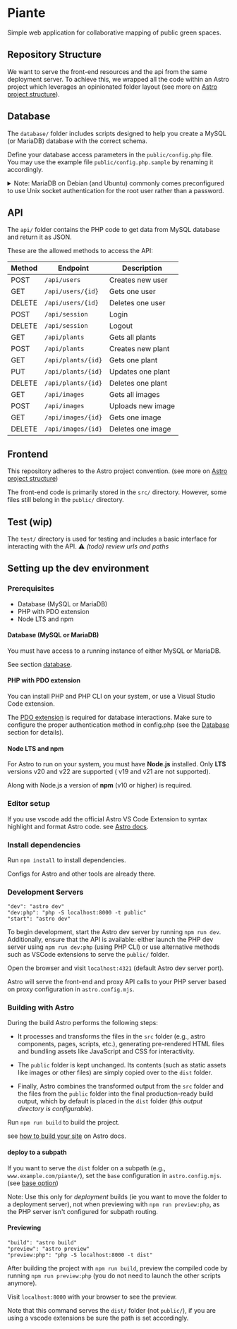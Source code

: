 # Piante

Simple web application for collaborative mapping of public green spaces.

## Repository Structure

We want to serve the front-end resources and the api from the same deployment server.
To achieve this, we wrapped all the code within an Astro project which leverages
an opinionated folder layout (see more on [Astro project structure](https://docs.astro.build/en/basics/project-structure/)).

## Database

The `database/` folder includes scripts designed to help you create a MySQL
(or MariaDB) database with the correct schema.

Define your database access parameters in the `public/config.php` file.  
You may use the example file `public/config.php.sample` by renaming it accordingly.

<details>

<summary> Note: MariaDB on Debian (and Ubuntu) commonly comes preconfigured to
use Unix socket authentication for the root user rather than a password. </summary>

Socket (or Unix socket) authentication works by matching the system (OS) username
with the database username. In a typical default MariaDB installation on Debian,
the root database account is configured to login with the authentication plugin
(often called auth_socket or unix_socket) that validates the Linux/Unix username
against the MariaDB account.

Socket authentication checks your operating system user, if you want to login
as _root@locahost_ (the MariaDB root user), you must either be the system’s root
user or use sudo. For example:

```bash
sudo mysql
```

If you want to set up additional MariaDB user accounts to use socket
authentication, you can do so with a command like:

```sql
CREATE USER 'alice'@'localhost' IDENTIFIED VIA unix_socket;
```

For alice to use this authentication, you should ensure that her Unix username
is also alice. Then she can connect by simply typing:
_(If not logged in as the expected user, you may have to use sudo or switch to that user.)_

```bash
mysql -u alice
```

See [MariaDB docs](https://mariadb.com/kb/en/authentication-plugin-unix-socket/)
for in depth instructions.

See how to **[switch to Password-based Authentication](https://mariadb.com/kb/en/authentication-plugin-unix-socket/#switching-to-password-based-authentication)**

</details>

## API

The `api/` folder contains the PHP code to get data from MySQL database and return it as JSON.

These are the allowed methods to access the API:

| Method | Endpoint           | Description       |
| ------ | ------------------ | ----------------- |
| POST   | `/api/users`       | Creates new user  |
| GET    | `/api/users/{id}`  | Gets one user     |
| DELETE | `/api/users/{id}`  | Deletes one user  |
| POST   | `/api/session`     | Login             |
| DELETE | `/api/session`     | Logout            |
| GET    | `/api/plants`      | Gets all plants   |
| POST   | `/api/plants`      | Creates new plant |
| GET    | `/api/plants/{id}` | Gets one plant    |
| PUT    | `/api/plants/{id}` | Updates one plant |
| DELETE | `/api/plants/{id}` | Deletes one plant |
| GET    | `/api/images`      | Gets all images   |
| POST   | `/api/images`      | Uploads new image |
| GET    | `/api/images/{id}` | Gets one image    |
| DELETE | `/api/images/{id}` | Deletes one image |

## Frontend

This repository adheres to the Astro project convention.
(see more on [Astro project structure](https://docs.astro.build/en/basics/project-structure/))

The front-end code is primarily stored in the `src/` directory. However, some
files still belong in the `public/` directory.

## Test (wip)

The `test/` directory is used for testing and includes a basic interface for
interacting with the API. ⚠ _(todo) review urls and paths_

## Setting up the dev environment

### Prerequisites

- Database (MySQL or MariaDB)
- PHP with PDO extension
- Node LTS and npm

#### Database (MySQL or MariaDB)

You must have access to a running instance of either MySQL or MariaDB.

See section [database](#database).

#### PHP with PDO extension

You can install PHP and PHP CLI on your system, or use a Visual Studio Code
extension.

The [PDO extension](https://www.php.net/manual/en/book.pdo.php) is required for
database interactions. Make sure to configure the proper authentication method
in config.php (see the [Database](#database) section for details).

#### Node LTS and npm

For Astro to run on your system, you must have **Node.js** installed. Only **LTS**
versions v20 and v22 are supported ( v19 and v21 are not supported).

Along with Node.js a version of **npm** (v10 or higher) is required.

### Editor setup

If you use vscode add the official Astro VS Code Extension to syntax highlight
and format Astro code. see [Astro docs](https://docs.astro.build/en/editor-setup/).

### Install dependencies

Run `npm install` to install dependencies.

Configs for Astro and other tools are already there.

### Development Servers

```text
"dev": "astro dev"
"dev:php": "php -S localhost:8000 -t public"
"start": "astro dev"
```

To begin development, start the Astro dev server by running `npm run dev`.
Additionally, ensure that the API is available: either launch the PHP dev server
using `npm run dev:php` (using PHP CLI) or use alternative methods such as VSCode
extensions to serve the `public/` folder.

Open the browser and visit `localhost:4321` (default Astro dev server port).

Astro will serve the front-end and proxy API calls to your PHP server based on
proxy configuration in `astro.config.mjs`.

### Building with Astro

During the build Astro performs the following steps:

- It processes and transforms the files in the `src` folder (e.g., astro components,
  pages, scripts, etc.), generating pre-rendered HTML files and bundling assets
  like JavaScript and CSS for interactivity.

- The `public` folder is kept unchanged. Its contents (such as static assets
  like images or other files) are simply copied over to the `dist` folder.

- Finally, Astro combines the transformed output from the `src` folder and the
  files from the `public` folder into the final production-ready build output,
  which by default is placed in the `dist` folder (_this output directory is configurable_).

Run `npm run build` to build the project.

see [how to build your site](https://docs.astro.build/en/develop-and-build/#build-and-preview-your-site) on Astro docs.

#### **deploy to a subpath**

If you want to serve the `dist` folder on a subpath (e.g., `www.example.com/piante/`),
set the `base` configuration in `astro.config.mjs`.
(see [base option](https://docs.astro.build/en/reference/configuration-reference/#base))

Note: Use this only for _deployment_ builds (ie you want to move the folder to
a deployment server), not when previewing with `npm run preview:php`, as the PHP
server isn't configured for subpath routing.

#### Previewing

```text
"build": "astro build"
"preview": "astro preview"
"preview:php": "php -S localhost:8000 -t dist"
```

After building the project with `npm run build`, preview the compiled code by
running `npm run preview:php` (you do not need to launch the other scripts anymore).

Visit `localhost:8000` with your browser to see the preview.

Note that this command serves the `dist/` folder (not `public/`), if you are using a vscode
extensions be sure the path is set accordingly.
